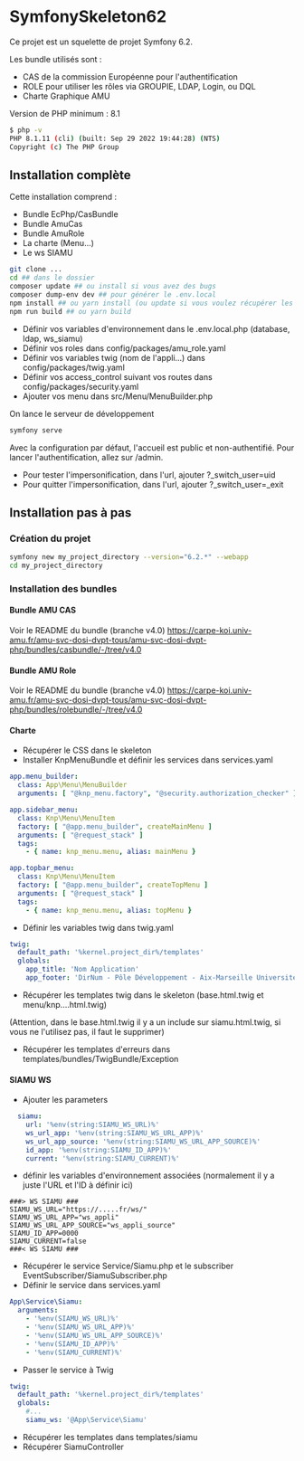 # SymfonySkeleton62

Ce projet est un squelette de projet Symfony 6.2.

Les bundle utilisés sont :

- CAS de la commission Européenne pour l'authentification
- ROLE pour utiliser les rôles via GROUPIE, LDAP, Login, ou DQL
- Charte Graphique AMU

Version de PHP minimum : 8.1

```bash
$ php -v
PHP 8.1.11 (cli) (built: Sep 29 2022 19:44:28) (NTS)
Copyright (c) The PHP Group
```

## Installation complète

Cette installation comprend :

- Bundle EcPhp/CasBundle
- Bundle AmuCas
- Bundle AmuRole
- La charte (Menu...)
- Le ws SIAMU

```bash
git clone ...
cd ## dans le dossier
composer update ## ou install si vous avez des bugs
composer dump-env dev ## pour générer le .env.local
npm install ## ou yarn install (ou update si vous voulez récupérer les dernières versions des packages... Mais possibilité de bug ?)
npm run build ## ou yarn build
```

- Définir vos variables d'environnement dans le .env.local.php (database, ldap, ws_siamu)
- Définir vos roles dans config/packages/amu_role.yaml
- Définir vos variables twig (nom de l'appli...) dans config/packages/twig.yaml
- Définir vos access_control suivant vos routes dans config/packages/security.yaml
- Ajouter vos menu dans src/Menu/MenuBuilder.php

On lance le serveur de développement

```bash
symfony serve
```

Avec la configuration par défaut, l'accueil est public et non-authentifié.
Pour lancer l'authentification, allez sur /admin.

- Pour tester l'impersonification, dans l'url, ajouter ?_switch_user=uid
- Pour quitter l'impersonification, dans l'url, ajouter ?_switch_user=_exit

## Installation pas à pas

### Création du projet

```bash
symfony new my_project_directory --version="6.2.*" --webapp
cd my_project_directory
```

### Installation des bundles

#### Bundle AMU CAS

Voir le README du bundle (branche v4.0)
https://carpe-koi.univ-amu.fr/amu-svc-dosi-dvpt-tous/amu-svc-dosi-dvpt-php/bundles/casbundle/-/tree/v4.0

#### Bundle AMU Role

Voir le README du bundle (branche v4.0)
https://carpe-koi.univ-amu.fr/amu-svc-dosi-dvpt-tous/amu-svc-dosi-dvpt-php/bundles/rolebundle/-/tree/v4.0

#### Charte

- Récupérer le CSS dans le skeleton
- Installer KnpMenuBundle et définir les services dans services.yaml

```yaml
app.menu_builder:
  class: App\Menu\MenuBuilder
  arguments: [ "@knp_menu.factory", "@security.authorization_checker" ]

app.sidebar_menu:
  class: Knp\Menu\MenuItem
  factory: [ "@app.menu_builder", createMainMenu ]
  arguments: [ "@request_stack" ]
  tags:
    - { name: knp_menu.menu, alias: mainMenu }

app.topbar_menu:
  class: Knp\Menu\MenuItem
  factory: [ "@app.menu_builder", createTopMenu ]
  arguments: [ "@request_stack" ]
  tags:
    - { name: knp_menu.menu, alias: topMenu }
```

- Définir les variables twig dans twig.yaml

```yaml
twig:
  default_path: '%kernel.project_dir%/templates'
  globals:
    app_title: 'Nom Application'
    app_footer: 'DirNum - Pôle Développement - Aix-Marseille Université'
```

- Récupérer les templates twig dans le skeleton (base.html.twig et menu/knp....html.twig)

(Attention, dans le base.html.twig il y a un include sur siamu.html.twig, si vous ne l'utilisez pas, il faut le
supprimer)

- Récupérer les templates d'erreurs dans templates/bundles/TwigBundle/Exception

#### SIAMU WS

- Ajouter les parameters

```yaml
  siamu:
    url: '%env(string:SIAMU_WS_URL)%'
    ws_url_app: '%env(string:SIAMU_WS_URL_APP)%'
    ws_url_app_source: '%env(string:SIAMU_WS_URL_APP_SOURCE)%'
    id_app: '%env(string:SIAMU_ID_APP)%'
    current: '%env(string:SIAMU_CURRENT)%'
```

- définir les variables d'environnement associées (normalement il y a juste l'URL et l'ID à définir ici)

```dotenv
###> WS SIAMU ###
SIAMU_WS_URL="https://.....fr/ws/"
SIAMU_WS_URL_APP="ws_appli"
SIAMU_WS_URL_APP_SOURCE="ws_appli_source"
SIAMU_ID_APP=0000
SIAMU_CURRENT=false
###< WS SIAMU ###
```

- Récupérer le service Service/Siamu.php et le subscriber EventSubscriber/SiamuSubscriber.php
- Définir le service dans services.yaml

```yaml
App\Service\Siamu:
  arguments:
    - '%env(SIAMU_WS_URL)%'
    - '%env(SIAMU_WS_URL_APP)%'
    - '%env(SIAMU_WS_URL_APP_SOURCE)%'
    - '%env(SIAMU_ID_APP)%'
    - '%env(SIAMU_CURRENT)%'
```

- Passer le service à Twig

```yaml
twig:
  default_path: '%kernel.project_dir%/templates'
  globals:
    #...
    siamu_ws: '@App\Service\Siamu'
```

- Récupérer les templates dans templates/siamu
- Récupérer SiamuController